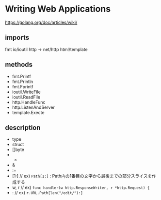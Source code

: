 # Writing Web Applications
https://golang.org/doc/articles/wiki/

## imports
fmt
io/ioutil
http -> net/http
html/template

## methods

- fmt.Printf
- fmt.Println
- fmt.Fprintf
- ioutil.WriteFile
- ioutil.ReadFile
- http.HandleFunc
- http.ListenAndServer
- template.Execte

## description
- type
- struct
- []byte
- *
- &
- :=
- [1:] // ex) ```Path[1:]``` : Path内の1番目の文字から最後までの部分スライスを作成する
- w, r // ex) ```func handler(w http.ResponseWriter, r *http.Request) {```
- : // ex) ```r.URL.Path[len("/edit/"):]```

